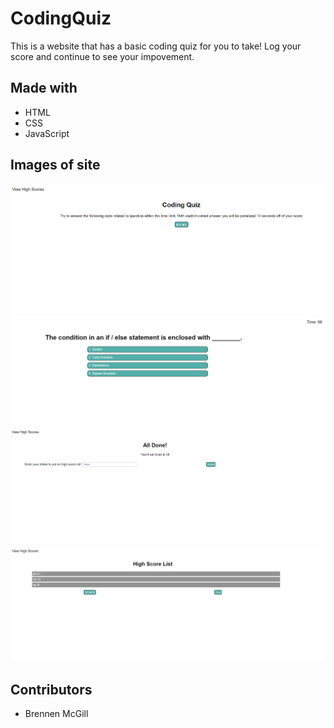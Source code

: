 # CodingQuiz
This is a website that has a basic coding quiz for you to take! Log your score and continue to see your impovement.

## Made with
* HTML
* CSS
* JavaScript

## Images of site
![image 1](https://raw.githubusercontent.com/BrennenMcGill/CodingQuiz/master/assets/Images/site.1.PNG)
![image 2](https://raw.githubusercontent.com/BrennenMcGill/CodingQuiz/master/assets/Images/site.2.PNG)
![image 3](https://raw.githubusercontent.com/BrennenMcGill/CodingQuiz/master/assets/Images/site.3.PNG)
![image 4](https://raw.githubusercontent.com/BrennenMcGill/CodingQuiz/master/assets/Images/site.4.PNG)
## Contributors
* Brennen McGill

